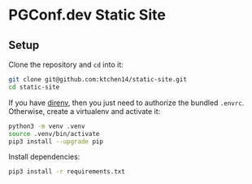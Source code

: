 # PGConf.dev Static Site

## Setup

Clone the repository and `cd` into it:

```bash
git clone git@github.com:ktchen14/static-site.git
cd static-site
```

If you have [direnv](https://direnv.net), then you just need to authorize the
bundled `.envrc`. Otherwise, create a virtualenv and activate it:

```bash
python3 -m venv .venv
source .venv/bin/activate
pip3 install --upgrade pip
```

Install dependencies:

```bash
pip3 install -r requirements.txt
```
